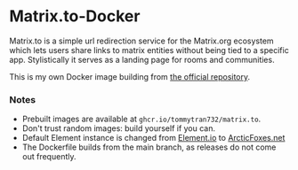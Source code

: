# Matrix.to-Docker

Matrix.to is a simple url redirection service for the Matrix.org ecosystem which lets users share links to matrix entities without being tied to a specific app. Stylistically it serves as a landing page for rooms and communities.

This is my own Docker image building from [the official repository](https://github.com/matrix-org/matrix.to).

### Notes
- Prebuilt images are available at `ghcr.io/tommytran732/matrix.to`.
- Don't trust random images: build yourself if you can.
- Default Element instance is changed from [Element.io](https://app.element.io) to [ArcticFoxes.net](https://element.arcticfoxes.net)
- The Dockerfile builds from the main branch, as releases do not come out frequently.
